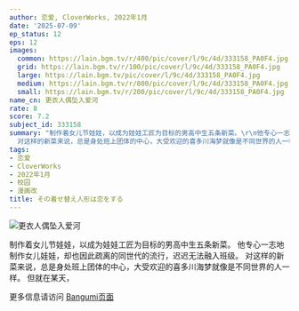 ```yaml
---
author: 恋爱, CloverWorks, 2022年1月
date: '2025-07-09'
ep_status: 12
eps: 12
images:
  common: https://lain.bgm.tv/r/400/pic/cover/l/9c/4d/333158_PA0F4.jpg
  grid: https://lain.bgm.tv/r/100/pic/cover/l/9c/4d/333158_PA0F4.jpg
  large: https://lain.bgm.tv/pic/cover/l/9c/4d/333158_PA0F4.jpg
  medium: https://lain.bgm.tv/r/800/pic/cover/l/9c/4d/333158_PA0F4.jpg
  small: https://lain.bgm.tv/r/200/pic/cover/l/9c/4d/333158_PA0F4.jpg
name_cn: 更衣人偶坠入爱河
rate: 8
score: 7.2
subject_id: 333158
summary: "制作着女儿节娃娃，以成为娃娃工匠为目标的男高中生五条新菜。\r\n他专心一志地制作女儿娃娃，却也因此疏离的同世代的流行，迟迟无法融入班级。\r\n\
  对这样的新菜来说，总是身处班上团体的中心，大受欢迎的喜多川海梦就像是不同世界的人一样。\r\n但就在某天，"
tags:
- 恋爱
- CloverWorks
- 2022年1月
- 校园
- 漫画改
title: その着せ替え人形は恋をする
---
```


![更衣人偶坠入爱河](https://lain.bgm.tv/r/400/pic/cover/l/9c/4d/333158_PA0F4.jpg)

制作着女儿节娃娃，以成为娃娃工匠为目标的男高中生五条新菜。
他专心一志地制作女儿娃娃，却也因此疏离的同世代的流行，迟迟无法融入班级。
对这样的新菜来说，总是身处班上团体的中心，大受欢迎的喜多川海梦就像是不同世界的人一样。
但就在某天，

更多信息请访问 [Bangumi页面](https://bgm.tv/subject/333158)